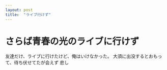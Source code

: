 ```yaml
---
layout: post
title:  "ライブ行けず"
---
```


# さらば青春の光のライブに行けず
友達だけ、ライブに行けたけど、俺はいけなかった。
大須に出没するとおもって、待ち伏せてたが会えず
悲し

